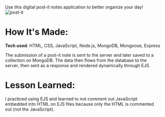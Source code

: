 Use this digital post-it notes application to better organize your day!
![post-it](https://user-images.githubusercontent.com/98935149/172019105-526ee65b-c256-4711-834a-9fc3f9caf937.jpg)


# <strong>How It's Made:</strong>
<strong>Tech used</strong>: HTML, CSS, JavaScript, Node.js, MongoDB, Mongoose, Express

The submission of a post-it note is sent to the server and later saved to a collection on MongoDB. The data then flows from the database to the server, then sent as a response and rendered dynamically through EJS.

# <strong>Lesson Learned:</strong>

 I practiced using EJS and learned to not comment out JavaScript embedded into HTML on EJS files because only the HTML is commented out (not the JavaScript). 
